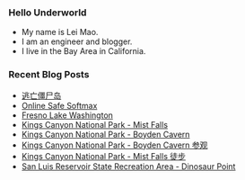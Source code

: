 ### Hello Underworld

- My name is Lei Mao.
- I am an engineer and blogger.
- I live in the Bay Area in California.


### Recent Blog Posts

<!-- BLOG-POST-LIST:START -->
- [逃亡僵尸岛](https://leimao.github.io/essay/%E9%80%83%E4%BA%A1%E5%83%B5%E5%B0%B8%E5%B2%9B-The-Rezort-2015/)
- [Online Safe Softmax](https://leimao.github.io/blog/Online-Safe-Softmax/)
- [Fresno Lake Washington](https://leimao.github.io/photography/Fresno-Lake-Washington-2025-06-19/)
- [Kings Canyon National Park - Mist Falls](https://leimao.github.io/photography/Kings-Canyon-National-Park-Mist-Falls-2025-06-18/)
- [Kings Canyon National Park - Boyden Cavern](https://leimao.github.io/photography/Kings-Canyon-National-Park-Boyden-Cavern-2025-06-18/)
- [Kings Canyon National Park - Boyden Cavern 参观](https://leimao.github.io/life/Kings-Canyon-National-Park-Boyden-Cavern/)
- [Kings Canyon National Park - Mist Falls 徒步](https://leimao.github.io/life/Kings-Canyon-National-Park-Mist-Falls/)
- [San Luis Reservoir State Recreation Area - Dinosaur Point](https://leimao.github.io/photography/San-Luis-Reservoir-State-Recreation-Area-Dinosaur-Point-2025-06-17/)
<!-- BLOG-POST-LIST:END -->
